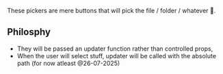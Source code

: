 These pickers are mere buttons that will pick the file / folder / whatever 🤷.

## Philosphy
- They will be passed an updater function rather than controlled props, 
- When the user will select stuff, updater will be called with the absolute path (for now atleast @26-07-2025)